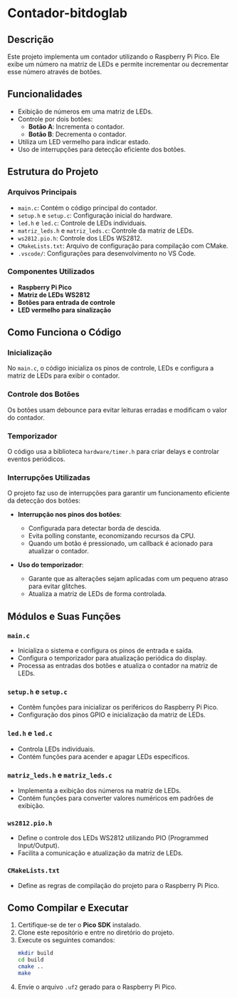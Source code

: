 # Contador-bitdoglab

## Descrição

Este projeto implementa um contador utilizando o Raspberry Pi Pico. Ele exibe um número na matriz de LEDs e permite incrementar ou decrementar esse número através de botões.

## Funcionalidades
- Exibição de números em uma matriz de LEDs.
- Controle por dois botões:
  - **Botão A**: Incrementa o contador.
  - **Botão B**: Decrementa o contador.
- Utiliza um LED vermelho para indicar estado.
- Uso de interrupções para detecção eficiente dos botões.

## Estrutura do Projeto

### Arquivos Principais

- `main.c`: Contém o código principal do contador.
- `setup.h` e `setup.c`: Configuração inicial do hardware.
- `led.h` e `led.c`: Controle de LEDs individuais.
- `matriz_leds.h` e `matriz_leds.c`: Controle da matriz de LEDs.
- `ws2812.pio.h`: Controle dos LEDs WS2812.
- `CMakeLists.txt`: Arquivo de configuração para compilação com CMake.
- `.vscode/`: Configurações para desenvolvimento no VS Code.

### Componentes Utilizados

- **Raspberry Pi Pico**
- **Matriz de LEDs WS2812**
- **Botões para entrada de controle**
- **LED vermelho para sinalização**

## Como Funciona o Código

### Inicialização
No `main.c`, o código inicializa os pinos de controle, LEDs e configura a matriz de LEDs para exibir o contador.

### Controle dos Botões
Os botões usam debounce para evitar leituras erradas e modificam o valor do contador.

### Temporizador
O código usa a biblioteca `hardware/timer.h` para criar delays e controlar eventos periódicos.

### Interrupções Utilizadas
O projeto faz uso de interrupções para garantir um funcionamento eficiente da detecção dos botões:

- **Interrupção nos pinos dos botões**: 
  - Configurada para detectar borda de descida.
  - Evita polling constante, economizando recursos da CPU.
  - Quando um botão é pressionado, um callback é acionado para atualizar o contador.

- **Uso do temporizador**: 
  - Garante que as alterações sejam aplicadas com um pequeno atraso para evitar glitches.
  - Atualiza a matriz de LEDs de forma controlada.

## Módulos e Suas Funções

### `main.c`
- Inicializa o sistema e configura os pinos de entrada e saída.
- Configura o temporizador para atualização periódica do display.
- Processa as entradas dos botões e atualiza o contador na matriz de LEDs.

### `setup.h` e `setup.c`
- Contêm funções para inicializar os periféricos do Raspberry Pi Pico.
- Configuração dos pinos GPIO e inicialização da matriz de LEDs.

### `led.h` e `led.c`
- Controla LEDs individuais.
- Contém funções para acender e apagar LEDs específicos.

### `matriz_leds.h` e `matriz_leds.c`
- Implementa a exibição dos números na matriz de LEDs.
- Contém funções para converter valores numéricos em padrões de exibição.

### `ws2812.pio.h`
- Define o controle dos LEDs WS2812 utilizando PIO (Programmed Input/Output).
- Facilita a comunicação e atualização da matriz de LEDs.

### `CMakeLists.txt`
- Define as regras de compilação do projeto para o Raspberry Pi Pico.

## Como Compilar e Executar

1. Certifique-se de ter o **Pico SDK** instalado.
2. Clone este repositório e entre no diretório do projeto.
3. Execute os seguintes comandos:
   ```sh
   mkdir build
   cd build
   cmake ..
   make
   ```
4. Envie o arquivo `.uf2` gerado para o Raspberry Pi Pico.
